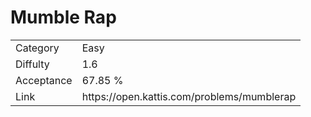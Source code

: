 # Mumble Rap

<table>
    <tr>
        <td>Category</td>
        <td>Easy</td>
    </tr>
    <tr>
        <td>Diffulty</td>
        <td>1.6</td>
    </tr>
    <tr>
        <td>Acceptance</td>
        <td>67.85 %</td>
    </tr>
    <tr>
        <td>Link</td>
        <td>https://open.kattis.com/problems/mumblerap</td>
    </tr>
</table>